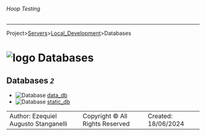 ###### Hoop Testing
___
Project>[Servers](../../Servers.md)>[Local_Development](../Local_Development.md)>Databases


# ![logo](../../../Images/folder64.svg) Databases



## <a name="#Databases"></a>Databases _`2`_
- ![Database](../../../Images/database.svg) [data_db](data_db/data_db.md)
- ![Database](../../../Images/database.svg) [static_db](static_db/static_db.md)


||||
|---|---|---|
|Author: Ezequiel Augusto Stanganelli|Copyright © All Rights Reserved|Created: 18/06/2024|